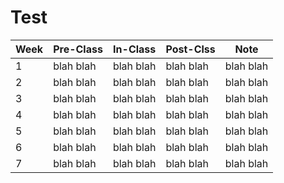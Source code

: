 Test
=======================

| Week | Pre-Class | In-Class | Post-Clss | Note
| -----| --------- | -------- | --------- | --------|
| 1    | blah blah | blah blah | blah blah | blah blah
| 2    | blah blah | blah blah | blah blah | blah blah
| 3    | blah blah | blah blah | blah blah | blah blah
| 4    | blah blah | blah blah | blah blah | blah blah
| 5    | blah blah | blah blah | blah blah | blah blah
| 6    | blah blah | blah blah | blah blah | blah blah
| 7    | blah blah | blah blah | blah blah | blah blah
